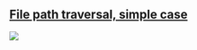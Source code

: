 ## [File path traversal, simple case](https://portswigger.net/web-security/file-path-traversal/lab-simple)

![](https://github.com/nu11secur1ty/PortSwigger-Web-Security-Academy/blob/main/Directory-traversal/File%20path_traversal-simple_case/Docs/Screenshot%202022-05-16%20125706.png)

